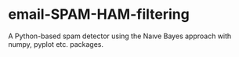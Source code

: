 # email-SPAM-HAM-filtering
 A Python-based spam detector using the Naıve Bayes approach with numpy, pyplot etc. packages.
